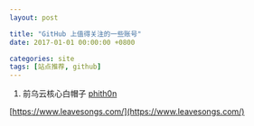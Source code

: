 ```yaml
---
layout: post

title: "GitHub 上值得关注的一些账号"
date: 2017-01-01 00:00:00 +0800

categories: site
tags: [站点推荐, github]
---
```


1. 前乌云核心白帽子 [phith0n](https://github.com/phith0n)

[https://www.leavesongs.com/](https://www.leavesongs.com/)
